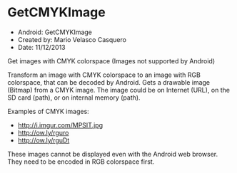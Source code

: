 GetCMYKImage
============
+ Android: GetCMYKImage
+ Created by: Mario Velasco Casquero
+ Date: 11/12/2013


Get images with CMYK colorspace (Images not supported by Android)

  Transform an image with CMYK colorspace to an image with RGB colorspace, that can be decoded by Android. Gets a drawable image (Bitmap) from a CMYK image. The image could be on Internet (URL), on the SD card (path), or on internal memory (path).
  
Examples of CMYK images:
- http://i.imgur.com/MPSIT.jpg
- http://ow.ly/rguro
- http://ow.ly/rguDt
    
These images cannot be displayed even with the Android web browser. They need to be encoded in RGB colorspace first.
